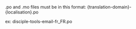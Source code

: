 .po and .mo files must be in this format:
{translation-domain}-{localisation}.po

ex:
disciple-tools-email-fr_FR.po
